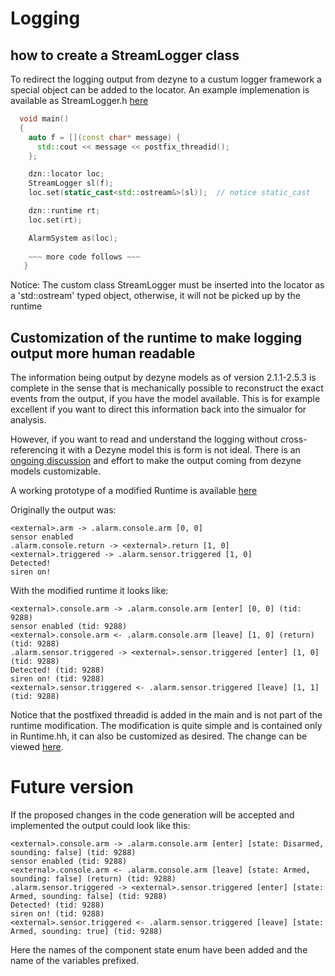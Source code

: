 # Logging 


## how to create a StreamLogger class 

To redirect the logging output from dezyne to a custum logger framework a special object can be
added to the locator. An example implemenation is available as StreamLogger.h [here](https://github.com/VerumSoftwareTools/DezyneCommunity/blob/master/examples/StreamLogger.h)

```cpp
  void main()
  {
    auto f = [](const char* message) {
      std::cout << message << postfix_threadid();
    };

    dzn::locator loc;
    StreamLogger sl(f);
    loc.set(static_cast<std::ostream&>(sl));  // notice static_cast 

    dzn::runtime rt;
    loc.set(rt);

    AlarmSystem as(loc);
    
    ~~~ more code follows ~~~
   }
```
Notice: The custom class StreamLogger must be inserted into the locator as a 'std::ostream' typed object, otherwise, it will not be picked up by the runtime
 

## Customization of the runtime to make logging output more human readable

The information being output by dezyne models as of version 2.1.1-2.5.3 is complete in the sense that is mechanically possible to reconstruct the exact events from the output, if you have the model available. This is for example excellent if you want to direct this information back into the simualor for analysis.

However, if you want to read and understand the logging without cross-referencing it with a Dezyne model this is form is not ideal.
There is an [ongoing discussion](https://github.com/janwilmans/DezyneSamples/issues/1) and effort to make the output coming from dezyne models customizable.

A working prototype of a modified Runtime is available [here](https://github.com/VerumSoftwareTools/DezyneCommunity/tree/master/logging/modified_runtime_cpp_2.5.3)

Originally the output was:

```
<external>.arm -> .alarm.console.arm [0, 0]
sensor enabled
.alarm.console.return -> <external>.return [1, 0]
<external>.triggered -> .alarm.sensor.triggered [1, 0]
Detected!
siren on!
``` 

With the modified runtime it looks like:
```
<external>.console.arm -> .alarm.console.arm [enter] [0, 0] (tid: 9288)
sensor enabled (tid: 9288)
<external>.console.arm <- .alarm.console.arm [leave] [1, 0] (return) (tid: 9288)
.alarm.sensor.triggered -> <external>.sensor.triggered [enter] [1, 0] (tid: 9288)
Detected! (tid: 9288)
siren on! (tid: 9288)
<external>.sensor.triggered <- .alarm.sensor.triggered [leave] [1, 1] (tid: 9288)
```
Notice that the postfixed threadid is added in the main and is not part of the runtime modification.
The modification is quite simple and is contained only in Runtime.hh, it can also be customized as desired.
The change can be viewed [here](https://github.com/VerumSoftwareTools/DezyneCommunity/commit/f4b331fc8e816efcef6c78cf574472a7d9ceddaf).

# Future version

If the proposed changes in the code generation will be accepted and implemented the output could look like this:

```
<external>.console.arm -> .alarm.console.arm [enter] [state: Disarmed, sounding: false] (tid: 9288)
sensor enabled (tid: 9288)
<external>.console.arm <- .alarm.console.arm [leave] [state: Armed, sounding: false] (return) (tid: 9288)
.alarm.sensor.triggered -> <external>.sensor.triggered [enter] [state: Armed, sounding: false] (tid: 9288)
Detected! (tid: 9288)
siren on! (tid: 9288)
<external>.sensor.triggered <- .alarm.sensor.triggered [leave] [state: Armed, sounding: true] (tid: 9288)
```

Here the names of the component state enum have been added and the name of the variables prefixed.

